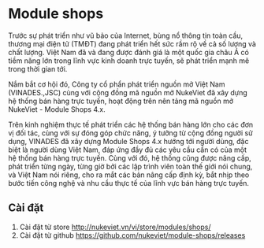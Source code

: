 # Module shops

Trước sự phát triển như vũ bảo của Internet, bùng nổ thông tin toàn cầu, thương mại điện tử (TMĐT) đang phát triển hết sức rầm rộ về cả số lượng và chất lượng. Việt Nam đã và đang được đánh giá là một quốc gia châu Á có tiềm năng lớn trong lĩnh vực kinh doanh trực tuyến, sẽ phát triển mạnh mẽ trong thời gian tới.

Nắm bắt cơ hội đó, Công ty cổ phẩn phát triển nguồn mở Việt Nam (VINADES.,JSC) cùng với cộng đồng mã nguồn mở NukeViet đã xây dựng hệ thống bán hàng trực tuyến, hoạt động trên nên tảng mã nguồn mở NukeViet - Module Shops 4.x.

Trên kinh nghiệm thực tế phát triển các hệ thống bán hàng lớn cho các đơn vị đối tác, cùng với sự đóng góp chức năng, ý tưởng từ cộng đồng người sử dụng, VINADES đã xây dựng Module Shops 4.x hướng tới người dùng, đặc biệt là người dùng Việt Nam, đáp ứng đầy đủ các yêu cầu cần có của một hệ thống bán hàng trực tuyến. Cùng với đó, hệ thống cũng được nâng cấp, phát triển từng ngày, từng giờ bởi các lập trình viên toàn thế giới nói chung, và Việt Nam nói riêng, cho ra mắt các bản nâng cấp định kỳ, bắt nhịp theo bước tiến công nghệ và nhu cầu thực tế của lĩnh vực bán hàng trực tuyến.

## Cài đặt 
1. Cài đặt từ store http://nukeviet.vn/vi/store/modules/shops/
2. Cài đặt từ github https://github.com/nukeviet/module-shops/releases
